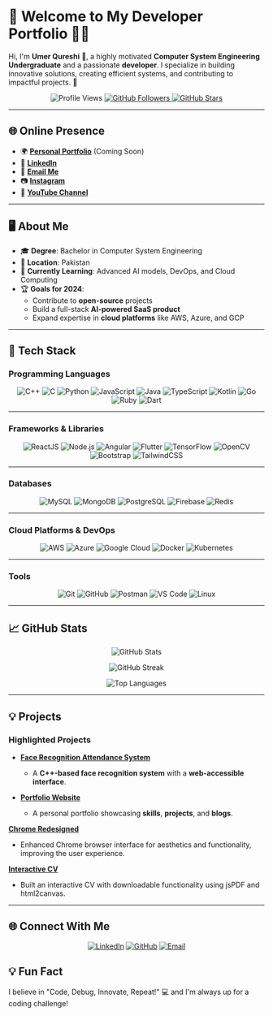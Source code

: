 

# 🌟 **Welcome to My Developer Portfolio** 👨‍💻  

Hi, I'm **Umer Qureshi** 👋, a highly motivated **Computer System Engineering Undergraduate** and a passionate **developer**. I specialize in building innovative solutions, creating efficient systems, and contributing to impactful projects. 🚀  

<p align="center">
  <img src="https://komarev.com/ghpvc/?username=umerqureshi409&color=blueviolet&style=flat-square" alt="Profile Views" />
  <a href="https://github.com/umerqureshi409?tab=followers">
    <img src="https://img.shields.io/github/followers/umerqureshi409?style=flat-square&color=green" alt="GitHub Followers" />
  </a>
  <a href="https://github.com/umerqureshi409">
    <img src="https://img.shields.io/github/stars/umerqureshi409?style=flat-square&color=yellow" alt="GitHub Stars" />
  </a>
</p>

---

## 🌐 **Online Presence**  

- 🌍 [**Personal Portfolio**](https://umerqureshi409.github.io/Portfolio) (Coming Soon)  
- 💼 [**LinkedIn**](https://www.linkedin.com/in/umer-qureshi-526118259)  
- 📧 [**Email Me**](mailto:aa1660025@gmail.com)  
- 📷 [**Instagram**](https://www.instagram.com/umerqureshi409) 
- 🎥 [**YouTube Channel**](https://www.youtube.com/developerumer)  

---

## 🖥️ **About Me**  

- 🎓 **Degree**: Bachelor in Computer System Engineering  
- 📍 **Location**: Pakistan  
- 🌱 **Currently Learning**: Advanced AI models, DevOps, and Cloud Computing  
- 🏆 **Goals for 2024**:  
  - Contribute to **open-source** projects  
  - Build a full-stack **AI-powered SaaS product**  
  - Expand expertise in **cloud platforms** like AWS, Azure, and GCP  

---

## 🚀 **Tech Stack**  

### **Programming Languages**  
<p align="center">  
  <img src="https://img.shields.io/badge/C++-00599C?style=for-the-badge&logo=c%2B%2B&logoColor=white" alt="C++" />
  <img src="https://img.shields.io/badge/C-00599C?style=for-the-badge&logo=c&logoColor=white" alt="C" />
  <img src="https://img.shields.io/badge/Python-3776AB?style=for-the-badge&logo=python&logoColor=white" alt="Python" />
  <img src="https://img.shields.io/badge/JavaScript-F7DF1E?style=for-the-badge&logo=javascript&logoColor=black" alt="JavaScript" />
  <img src="https://img.shields.io/badge/Java-007396?style=for-the-badge&logo=java&logoColor=white" alt="Java" />
  <img src="https://img.shields.io/badge/TypeScript-3178C6?style=for-the-badge&logo=typescript&logoColor=white" alt="TypeScript" />
  <img src="https://img.shields.io/badge/Kotlin-0095D5?style=for-the-badge&logo=kotlin&logoColor=white" alt="Kotlin" />
  <img src="https://img.shields.io/badge/Go-00ADD8?style=for-the-badge&logo=go&logoColor=white" alt="Go" />
  <img src="https://img.shields.io/badge/Ruby-CC342D?style=for-the-badge&logo=ruby&logoColor=white" alt="Ruby" />
  <img src="https://img.shields.io/badge/Dart-0175C2?style=for-the-badge&logo=dart&logoColor=white" alt="Dart" />
</p>

---

### **Frameworks & Libraries**  
<p align="center">  
  <img src="https://img.shields.io/badge/ReactJS-61DAFB?style=for-the-badge&logo=react&logoColor=black" alt="ReactJS" />
  <img src="https://img.shields.io/badge/Node.js-339933?style=for-the-badge&logo=node.js&logoColor=white" alt="Node.js" />
  <img src="https://img.shields.io/badge/Angular-DD0031?style=for-the-badge&logo=angular&logoColor=white" alt="Angular" />
  <img src="https://img.shields.io/badge/Flutter-02569B?style=for-the-badge&logo=flutter&logoColor=white" alt="Flutter" />
  <img src="https://img.shields.io/badge/TensorFlow-FF6F00?style=for-the-badge&logo=tensorflow&logoColor=white" alt="TensorFlow" />
  <img src="https://img.shields.io/badge/OpenCV-5C3EE8?style=for-the-badge&logo=opencv&logoColor=white" alt="OpenCV" />
  <img src="https://img.shields.io/badge/Bootstrap-7952B3?style=for-the-badge&logo=bootstrap&logoColor=white" alt="Bootstrap" />
  <img src="https://img.shields.io/badge/TailwindCSS-06B6D4?style=for-the-badge&logo=tailwindcss&logoColor=white" alt="TailwindCSS" />
</p>

---

### **Databases**  
<p align="center">  
  <img src="https://img.shields.io/badge/MySQL-4479A1?style=for-the-badge&logo=mysql&logoColor=white" alt="MySQL" />
  <img src="https://img.shields.io/badge/MongoDB-47A248?style=for-the-badge&logo=mongodb&logoColor=white" alt="MongoDB" />
  <img src="https://img.shields.io/badge/PostgreSQL-4169E1?style=for-the-badge&logo=postgresql&logoColor=white" alt="PostgreSQL" />
  <img src="https://img.shields.io/badge/Firebase-FFCA28?style=for-the-badge&logo=firebase&logoColor=black" alt="Firebase" />
  <img src="https://img.shields.io/badge/Redis-DC382D?style=for-the-badge&logo=redis&logoColor=white" alt="Redis" />
</p>

---

### **Cloud Platforms & DevOps**  
<p align="center">  
  <img src="https://img.shields.io/badge/AWS-232F3E?style=for-the-badge&logo=amazon-aws&logoColor=white" alt="AWS" />
  <img src="https://img.shields.io/badge/Azure-0078D4?style=for-the-badge&logo=microsoft-azure&logoColor=white" alt="Azure" />
  <img src="https://img.shields.io/badge/GCP-4285F4?style=for-the-badge&logo=google-cloud&logoColor=white" alt="Google Cloud" />
  <img src="https://img.shields.io/badge/Docker-2496ED?style=for-the-badge&logo=docker&logoColor=white" alt="Docker" />
  <img src="https://img.shields.io/badge/Kubernetes-326CE5?style=for-the-badge&logo=kubernetes&logoColor=white" alt="Kubernetes" />
</p>

---

### **Tools**  
<p align="center">  
  <img src="https://img.shields.io/badge/Git-F05032?style=for-the-badge&logo=git&logoColor=white" alt="Git" />
  <img src="https://img.shields.io/badge/GitHub-181717?style=for-the-badge&logo=github&logoColor=white" alt="GitHub" />
  <img src="https://img.shields.io/badge/Postman-FF6C37?style=for-the-badge&logo=postman&logoColor=white" alt="Postman" />
  <img src="https://img.shields.io/badge/VS%20Code-007ACC?style=for-the-badge&logo=visual-studio-code&logoColor=white" alt="VS Code" />
  <img src="https://img.shields.io/badge/Linux-FCC624?style=for-the-badge&logo=linux&logoColor=black" alt="Linux" />
</p>

---

## 📈 **GitHub Stats**  

<p align="center"> <img src="https://github-readme-stats.vercel.app/api?username=umerqureshi409&show_icons=true&theme=radical&count_private=true" alt="GitHub Stats" /> </p> <p align="center"> <img src="https://github-readme-streak-stats.herokuapp.com?user=umerqureshi409&theme=radical" alt="GitHub Streak" /> </p> <p align="center"> <img src="https://github-readme-stats.vercel.app/api/top-langs/?username=umerqureshi409&layout=compact&theme=radical" alt="Top Languages" /> </p>

---

## 💡 **Projects**  

### **Highlighted Projects**  

- **[Face Recognition Attendance System](https://github.com/umerqureshi409/C--Face-Detection-Attendance-System)**  
  - A **C++-based face recognition system** with a **web-accessible interface**.  

- **[Portfolio Website](https://umerqureshi409.github.io/Portfolio)**  
  - A personal portfolio showcasing **skills**, **projects**, and **blogs**.

**[Chrome Redesigned](https://umerqureshi409.github.io/chrome-redesigned)**
- Enhanced Chrome browser interface for aesthetics and functionality, improving the user experience.

**[Interactive CV](https://umerqureshi409.github.io/CV)**
- Built an interactive CV with downloadable functionality using jsPDF and html2canvas.  

---

## 🌐 **Connect With Me**
<p align="center"> <a href="https://www.linkedin.com/in/umer-qureshi-526118259" target="_blank"><img src="https://img.shields.io/badge/-LinkedIn-0A66C2?logo=linkedin&logoColor=white&style=for-the-badge" alt="LinkedIn" /></a> <a href="https://github.com/umerqureshi409" target="_blank"><img src="https://img.shields.io/badge/-GitHub-181717?logo=github&logoColor=white&style=for-the-badge" alt="GitHub" /></a> <a href="mailto:aa1660025@gmail.com" target="_blank"><img src="https://img.shields.io/badge/-Email-D14836?logo=gmail&logoColor=white&style=for-the-badge" alt="Email" /></a> </p>

## 💡 **Fun Fact**
I believe in "Code, Debug, Innovate, Repeat!" 💻 and I'm always up for a coding challenge!